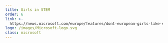 ```yaml
---
title: Girls in STEM
order: 6
link: >-
  https://news.microsoft.com/europe/features/dont-european-girls-like-science-technology/
logo: /images/Microsoft-logo.svg
class: microsoft
---
```


